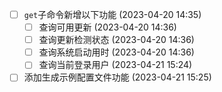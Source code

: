   - [ ] `get`子命令新增以下功能 (2023-04-20 14:35)
    - [ ] 查询可用更新 (2023-04-20 14:36)
    - [ ] 查询更新检测状态 (2023-04-20 14:36)
    - [ ] 查询系统启动用时 (2023-04-20 14:36)
    - [ ] 查询当前登录用户 (2023-04-21 15:24)
  - [ ] 添加生成示例配置文件功能 (2023-04-21 15:25)
